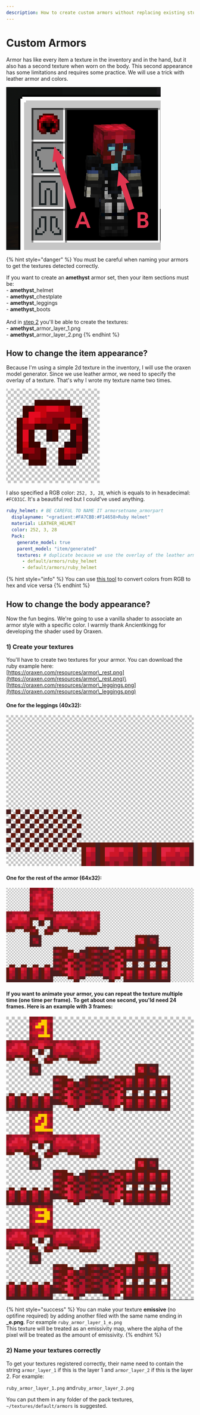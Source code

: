 ```yaml
---
description: How to create custom armors without replacing existing stuff?
---
```


# Custom Armors

Armor has like every item a texture in the inventory and in the hand, but it also has a second texture when worn on the body. This second appearance has some limitations and requires some practice. We will use a trick with leather armor and colors.

![A: item appearance    B: body appearance](../.gitbook/assets/stuff.png)

{% hint style="danger" %}
You must be careful when naming your armors to get the textures detected correctly.

If you want to create an **amethyst** armor set, then your item sections must be:\
\- **amethyst**\_helmet\
\- **amethyst**\_chestplate\
\- **amethyst**\_leggings\
\- **amethyst**\_boots\
\
And in [step 2](custom-armors.md#2-name-your-textures-correctly) you'll be able to create the textures:\
\- **amethyst**\_armor\_layer\_1.png\
\- **amethyst**\_armor\_layer\_2.png
{% endhint %}



## How to change the item appearance?

Because I'm using a simple 2d texture in the inventory, I will use the oraxen model generator. Since we use leather armor, we need to specify the overlay of a texture. That's why I wrote my texture name two times.

![textures/default/armors/ruby\_helmet.png](../.gitbook/assets/helmet.png)

I also specified a RGB color: `252, 3, 28`, which is equals to in hexadecimal: `#FC031C`. It's a beautiful red but I could've used anything.&#x20;

```yaml
ruby_helmet: # BE CAREFUL TO NAME IT armorsetname_armorpart
  displayname: "<gradient:#FA7CBB:#F14658>Ruby Helmet"
  material: LEATHER_HELMET
  color: 252, 3, 28
  Pack:
    generate_model: true
    parent_model: "item/generated"
    textures: # duplicate because we use the overlay of the leather armor
      - default/armors/ruby_helmet
      - default/armors/ruby_helmet
```

{% hint style="info" %}
You can use [this tool](https://www.rapidtables.com/convert/color/index.html) to convert colors from RGB to hex and vice versa
{% endhint %}

## How to change the body appearance?

Now the fun begins. We're going to use a vanilla shader to associate an armor style with a specific color. I warmly thank Ancientkingg for developing the shader used by Oraxen.

### 1) Create your textures

You'll have to create two textures for your armor. You can download the ruby example here:\
[https://oraxen.com/resources/armor\_rest.png](https://oraxen.com/resources/armor\_rest.png)\
[https://oraxen.com/resources/armor\_leggings.png](https://oraxen.com/resources/armor\_leggings.png)

#### One for the leggings (40x32):

![](../.gitbook/assets/leggings.png)

#### **One for the rest of the armor (64x32):**

![](../.gitbook/assets/armor.png)

#### If you want to animate your armor, you can repeat the texture multiple time (one time per frame). To get about one second, you'ld need 24 frames. Here is an example with 3 frames:

![](../.gitbook/assets/animation.png)

{% hint style="success" %}
You can make your texture **emissive** (no optifine required) by adding another filed with the same name ending in **\_e.png**. For example `ruby_armor_layer_1_e.png`\
This texture will be treated as an emissivity map, where the alpha of the pixel will be treated as the amount of emissivity.
{% endhint %}

### 2) Name your textures correctly

To get your textures registered correctly, their name need to contain the string  `armor_layer_1` if this is the layer 1 and `armor_layer_2` if this is the layer 2. For example:

`ruby_armor_layer_1.png` and`ruby_armor_layer_2.png`

You can put them in any folder of the pack textures, `~/textures/default/armors` is suggested.

